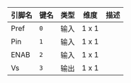 <!--
DO NOT EDIT THIS FILE DIRECTLY.
This file is generated by tools/comp-docs.js.
All changes will be overwritten by regeneration.
-->

<slot class="model-pins">

| 引脚名 | 键名 | 类型 | 维度 | 描述 |
|:------ |:---- |:----:|:----:|:---- |
| Pref | `0` | 输入 | 1 x 1 |  |
| Pin | `1` | 输入 | 1 x 1 |  |
| ENAB | `2` | 输入 | 1 x 1 |  |
| Vs | `3` | 输出 | 1 x 1 |  |

</slot>
